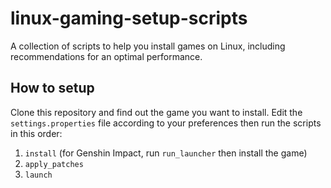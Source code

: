 # linux-gaming-setup-scripts

A collection of scripts to help you install games on Linux, including recommendations for an optimal performance.

## How to setup

Clone this repository and find out the game you want to install. Edit the `settings.properties` file according to your preferences then run the scripts in this order:
1. `install` (for Genshin Impact, run `run_launcher` then install the game)
2. `apply_patches`
3. `launch`

